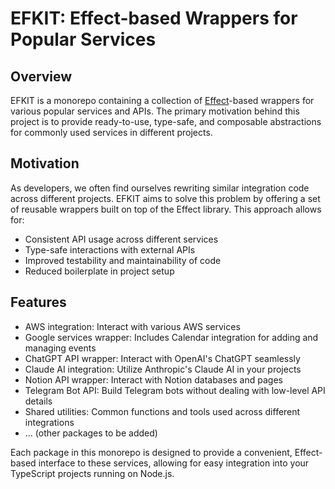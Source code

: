 # EFKIT: Effect-based Wrappers for Popular Services

## Overview

EFKIT is a monorepo containing a collection of [Effect](https://effect.website/)-based wrappers for various popular services and APIs. The primary motivation behind this project is to provide ready-to-use, type-safe, and composable abstractions for commonly used services in different projects.

## Motivation

As developers, we often find ourselves rewriting similar integration code across different projects. EFKIT aims to solve this problem by offering a set of reusable wrappers built on top of the Effect library. This approach allows for:

- Consistent API usage across different services
- Type-safe interactions with external APIs
- Improved testability and maintainability of code
- Reduced boilerplate in project setup

## Features

- AWS integration: Interact with various AWS services
- Google services wrapper: Includes Calendar integration for adding and managing events
- ChatGPT API wrapper: Interact with OpenAI's ChatGPT seamlessly
- Claude AI integration: Utilize Anthropic's Claude AI in your projects
- Notion API wrapper: Interact with Notion databases and pages
- Telegram Bot API: Build Telegram bots without dealing with low-level API details
- Shared utilities: Common functions and tools used across different integrations
- ... (other packages to be added)

Each package in this monorepo is designed to provide a convenient, Effect-based interface to these services, allowing for easy integration into your TypeScript projects running on Node.js.
